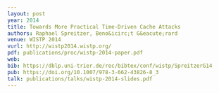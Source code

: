 ```yaml
---
layout: post
year: 2014
title: Towards More Practical Time-Driven Cache Attacks
authors: Raphael Spreitzer, Beno&icirc;t G&eacute;rard
venue: WISTP 2014
vurl: http://wistp2014.wistp.org/
pdf: publications/proc/wistp-2014-paper.pdf
web: 
bib: https://dblp.uni-trier.de/rec/bibtex/conf/wistp/SpreitzerG14
pub: https://doi.org/10.1007/978-3-662-43826-8_3
talk: publications/talks/wistp-2014-slides.pdf
---
```


